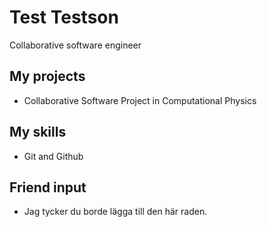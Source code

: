 # Test Testson

Collaborative software engineer

## My projects

* Collaborative Software Project in Computational Physics

## My skills

* Git and Github

## Friend input

* Jag tycker du borde lägga till den här raden.